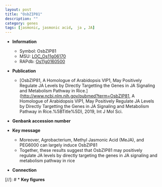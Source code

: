 ```yaml
---
layout: post
title: "OsbZIP81"
description: ""
category: genes
tags: [jasmonic, jasmonic acid,  ja , JA]
---
```


* **Information**  
    + Symbol: OsbZIP81  
    + MSU: [LOC_Os11g06170](http://rice.plantbiology.msu.edu/cgi-bin/ORF_infopage.cgi?orf=LOC_Os11g06170)  
    + RAPdb: [Os11g0160500](http://rapdb.dna.affrc.go.jp/viewer/gbrowse_details/irgsp1?name=Os11g0160500)  

* **Publication**  
    + [OsbZIP81, A Homologue of Arabidopsis VIP1, May Positively Regulate JA Levels by Directly Targetting the Genes in JA Signaling and Metabolism Pathway in Rice.](http://www.ncbi.nlm.nih.gov/pubmed?term=OsbZIP81, A Homologue of Arabidopsis VIP1, May Positively Regulate JA Levels by Directly Targetting the Genes in JA Signaling and Metabolism Pathway in Rice.%5BTitle%5D), 2019, Int J Mol Sci.

* **Genbank accession number**  

* **Key message**  
    + Moreover, Agrobacterium, Methyl Jasmonic Acid (MeJA), and PEG6000 can largely induce OsbZIP81
    + Together, these results suggest that OsbZIP81 may positively regulate JA levels by directly targeting the genes in JA signaling and metabolism pathway in rice

* **Connection**  

[//]: # * **Key figures**  


